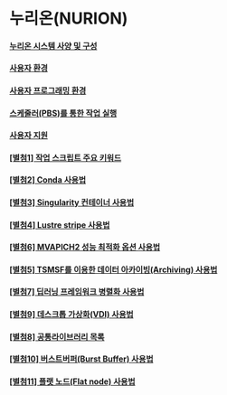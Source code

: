 # 누리온(NURION)

#### [누리온 시스템 사양 및 구성](../../../guidebook/manual/nurion/system-specifications-and-configurations.md)

#### [사용자 환경](../../../guidebook/manual/nurion/broken-reference/)

#### [사용자 프로그래밍 환경](../../../guidebook/manual/nurion/user-programming-environment/)

#### [스케줄러(PBS)를 통한 작업 실행](../../../guidebook/manual/nurion/running-jobs-through-scheduler/)

#### [사용자 지원](../../../guidebook/manual/nurion/user-support.md)

#### [\[별첨1\] 작업 스크립트 주요 키워드](../../../guidebook/manual/nurion/attachment-1.md)

#### [\[별첨2\] Conda 사용법](../../../guidebook/manual/neuron/attachment-2/)

#### [\[별첨3\] Singularity 컨테이너 사용법](../../../guidebook/manual/nurion/attachment-3/)

#### [\[별첨4\] Lustre stripe 사용법](../../../guidebook/manual/nurion/attachment-4/)

#### [\[별첨6\] MVAPICH2 성능 최적화 옵션 사용법](../../../guidebook/manual/nurion/attachment-6.md)

#### [\[별첨5\] TSMSF를 이용한 데이터 아카이빙(Archiving) 사용법](../../../%EC%A7%80%EC%B9%A8%EC%84%9C/%EC%82%AC%EC%9A%A9%EB%B2%95/%EB%88%84%EB%A6%AC%EC%98%A8/attachment-5.md)

#### [\[별첨7\] 딥러닝 프레임워크 병렬화 사용법](../../../guidebook/manual/nurion/attachment-7/)

#### [\[별첨9\] 데스크톱 가상화(VDI) 사용법](../../../guidebook/manual/nurion/attachment-9/)

#### [\[별첨8\] 공통라이브러리 목록](../../../guidebook/manual/nurion/attachment-8/)

#### [\[별첨10\] 버스트버퍼(Burst Buffer) 사용법](../../../guidebook/manual/nurion/attachment-10/)

#### [\[별첨11\] 플랫 노드(Flat node) 사용법](../../../guidebook/manual/nurion/attachment-11.md)
